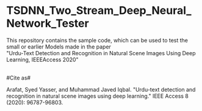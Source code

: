 # TSDNN_Two_Stream_Deep_Neural_Network_Tester
This repository contains the sample code, which can be used to test the small or earlier Models made in the paper <br> "Urdu-Text Detection and Recognition in Natural Scene Images Using Deep Learning, IEEEAccess 2020"






<br>
#Cite as#
<br>

Arafat, Syed Yasser, and Muhammad Javed Iqbal. "Urdu-text detection and recognition in natural scene images using deep learning." IEEE Access 8 (2020): 96787-96803.
